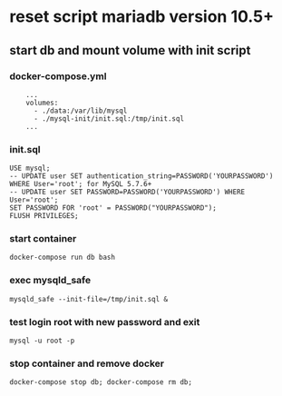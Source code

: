 # reset script mariadb version 10.5+
## start db and mount volume with init script
### docker-compose.yml
```
    ...
    volumes: 
      - ./data:/var/lib/mysql
      - ./mysql-init/init.sql:/tmp/init.sql
    ...
```
### init.sql
```
USE mysql;
-- UPDATE user SET authentication_string=PASSWORD('YOURPASSWORD') WHERE User='root'; for MySQL 5.7.6+
-- UPDATE user SET PASSWORD=PASSWORD('YOURPASSWORD') WHERE User='root'; 
SET PASSWORD FOR 'root' = PASSWORD("YOURPASSWORD"); 
FLUSH PRIVILEGES;
```
### start container 
```shell
docker-compose run db bash
```
### exec mysqld_safe
```shell
mysqld_safe --init-file=/tmp/init.sql &
```
### test login root with new password and exit
```shell
mysql -u root -p
```
### stop container and remove docker
```
docker-compose stop db; docker-compose rm db;
```